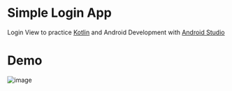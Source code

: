# Simple Login App
Login View to practice [Kotlin](https://kotlinlang.org/) and Android Development with [Android Studio](https://developer.android.com/studio)
# Demo
![image](https://github.com/ulysses-ck/simple-login-app-kotlin-android/assets/50756389/77ba35ab-9012-497f-9d13-80a4a432ed75)

